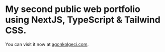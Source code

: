 # My second public web portfolio using NextJS, TypeScript & Tailwind CSS.
You can visit it now at [agonkolgeci.com](https://agonkolgeci.com/).